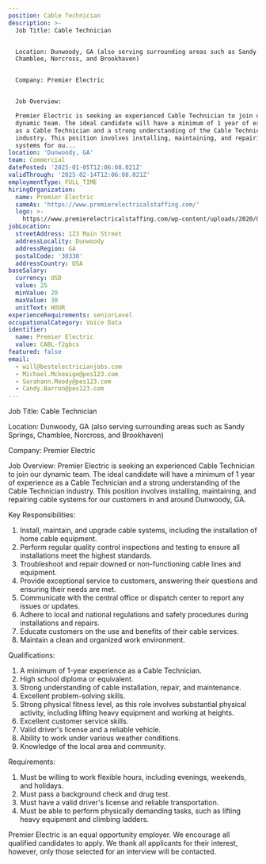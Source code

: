 ```yaml
---
position: Cable Technician
description: >-
  Job Title: Cable Technician


  Location: Dunwoody, GA (also serving surrounding areas such as Sandy Springs,
  Chamblee, Norcross, and Brookhaven)


  Company: Premier Electric


  Job Overview:

  Premier Electric is seeking an experienced Cable Technician to join our
  dynamic team. The ideal candidate will have a minimum of 1 year of experience
  as a Cable Technician and a strong understanding of the Cable Technician
  industry. This position involves installing, maintaining, and repairing cable
  systems for ou...
location: 'Dunwoody, GA'
team: Commercial
datePosted: '2025-01-05T12:06:08.021Z'
validThrough: '2025-02-14T12:06:08.021Z'
employmentType: FULL_TIME
hiringOrganization:
  name: Premier Electric
  sameAs: 'https://www.premierelectricalstaffing.com/'
  logo: >-
    https://www.premierelectricalstaffing.com/wp-content/uploads/2020/05/Premier-Electrical-Staffing-logo.png
jobLocation:
  streetAddress: 123 Main Street
  addressLocality: Dunwoody
  addressRegion: GA
  postalCode: '30338'
  addressCountry: USA
baseSalary:
  currency: USD
  value: 25
  minValue: 20
  maxValue: 30
  unitText: HOUR
experienceRequirements: seniorLevel
occupationalCategory: Voice Data
identifier:
  name: Premier Electric
  value: CABL-f2gbcs
featured: false
email:
  - will@bestelectricianjobs.com
  - Michael.Mckeaige@pes123.com
  - Sarahann.Moody@pes123.com
  - Candy.Barron@pes123.com
---
```




Job Title: Cable Technician

Location: Dunwoody, GA (also serving surrounding areas such as Sandy Springs, Chamblee, Norcross, and Brookhaven)

Company: Premier Electric

Job Overview:
Premier Electric is seeking an experienced Cable Technician to join our dynamic team. The ideal candidate will have a minimum of 1 year of experience as a Cable Technician and a strong understanding of the Cable Technician industry. This position involves installing, maintaining, and repairing cable systems for our customers in and around Dunwoody, GA.

Key Responsibilities:

1. Install, maintain, and upgrade cable systems, including the installation of home cable equipment.
2. Perform regular quality control inspections and testing to ensure all installations meet the highest standards.
3. Troubleshoot and repair downed or non-functioning cable lines and equipment.
4. Provide exceptional service to customers, answering their questions and ensuring their needs are met.
5. Communicate with the central office or dispatch center to report any issues or updates.
6. Adhere to local and national regulations and safety procedures during installations and repairs.
7. Educate customers on the use and benefits of their cable services.
8. Maintain a clean and organized work environment.

Qualifications:

1. A minimum of 1-year experience as a Cable Technician.
2. High school diploma or equivalent.
3. Strong understanding of cable installation, repair, and maintenance.
4. Excellent problem-solving skills.
5. Strong physical fitness level, as this role involves substantial physical activity, including lifting heavy equipment and working at heights.
6. Excellent customer service skills.
7. Valid driver's license and a reliable vehicle.
8. Ability to work under various weather conditions.
9. Knowledge of the local area and community.

Requirements:

1. Must be willing to work flexible hours, including evenings, weekends, and holidays.
2. Must pass a background check and drug test.
3. Must have a valid driver's license and reliable transportation.
4. Must be able to perform physically demanding tasks, such as lifting heavy equipment and climbing ladders.

Premier Electric is an equal opportunity employer. We encourage all qualified candidates to apply. We thank all applicants for their interest, however, only those selected for an interview will be contacted.

